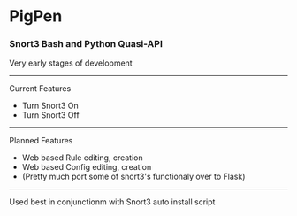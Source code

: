 # PigPen
### Snort3 Bash and Python Quasi-API

Very early stages of development

--- 
Current Features

- Turn Snort3 On
- Turn Snort3 Off

--- 
Planned Features

- Web based Rule editing, creation
- Web based Config editing, creation
- (Pretty much port some of snort3's functionaly over to Flask)

--- 
Used best in conjunctionm with Snort3 auto install script 
